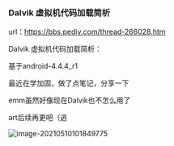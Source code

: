 ### Dalvik 虚拟机代码加载简析

url：https://bbs.pediy.com/thread-266028.htm

Dalvik 虚拟机代码加载简析：

 

基于android-4.4.4_r1

 

最近在学加固，做了点笔记，分享一下

 

emm虽然好像现在Dalvik也不怎么用了

 

art后续再更吧（逃

![image-20210510101849775](images/image-20210510101849775.png)